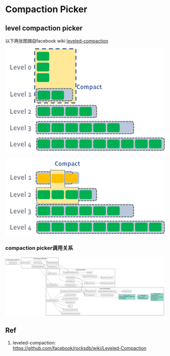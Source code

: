 # Compaction Picker

## level compaction picker

以下两张图摘自facebook wiki [leveled-compaction](https://github.com/facebook/rocksdb/wiki/Leveled-Compaction)

![level 0 compaction ](./pre_l0_compaction.png)

![level 1 compaction](./pre_l1_compaction.png)

### compaction picker调用关系

![level-compaction-picker](./level-compaction-picker.svg)

## Ref
1. leveled-compaction: https://github.com/facebook/rocksdb/wiki/Leveled-Compaction
